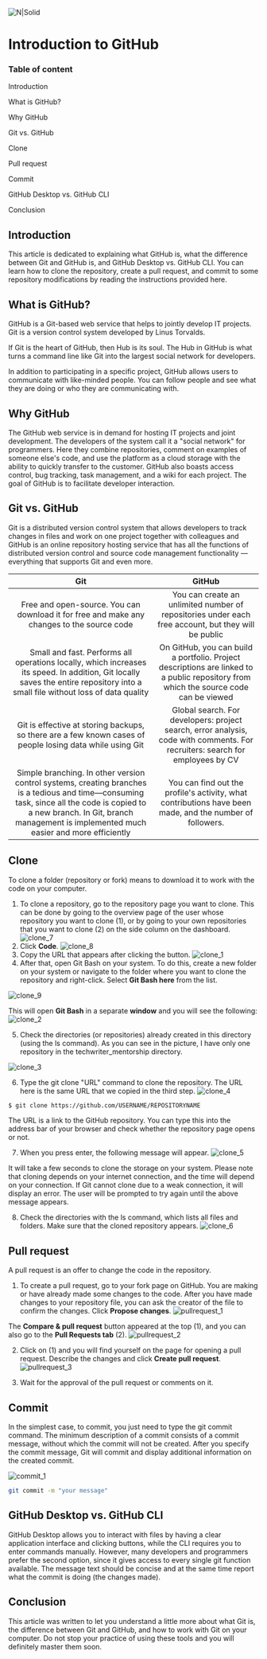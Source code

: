 ![N|Solid](https://www.freecodecamp.org/news/content/images/2022/07/git-github.png)
# Introduction to GitHub

### Table of content

Introduction

What is GitHub?

Why GitHub

Git vs. GitHub

Clone 

Pull request 

Commit 

GitHub Desktop vs. GitHub CLI

Conclusion




## Introduction
This article is dedicated to explaining what GitHub is, what the difference between Git and GitHub is, and GitHub Desktop vs. GitHub CLI. You can learn how to clone the repository, create a pull request, and commit to some repository modifications by reading the instructions provided here.

## What is GitHub?

GitHub  is a Git-based web service that helps to jointly develop IT projects. Git is a version control system developed by Linus Torvalds.

If Git is the heart of GitHub, then Hub is its soul. The Hub in GitHub is what turns a command line like Git into the largest social network for developers.

In addition to participating in a specific project, GitHub allows users to communicate with like-minded people. You can follow people and see what they are doing or who they are communicating with.

## Why GitHub
The GitHub web service is in demand for hosting IT projects and joint development. The developers of the system call it a "social network" for programmers. Here they combine repositories, comment on examples of someone else's code, and use the platform as a cloud storage with the ability to quickly transfer to the customer. GitHub also boasts access control, bug tracking, task management, and a wiki for each project. The goal of GitHub is to facilitate developer interaction.


## Git vs. GitHub
Git is a distributed version control system that allows developers to track changes in files and work on one project together with colleagues and GitHub is an online repository hosting service that has all the functions of distributed version control and source code management functionality — everything that supports Git and even more.

Git | GitHub |
:-----: | :----: |
Free and open-source. You can download it for free and make any changes to the source code  | You can create an unlimited number of repositories under each free account, but they will be public| 
Small and fast. Performs all operations locally, which increases its speed. In addition, Git locally saves the entire repository into a small file without loss of data quality | On GitHub, you can build a portfolio. Project descriptions are linked to a public repository from which the source code can be viewed | 
Git is effective at storing backups, so there are a few known cases of people losing data while using Git  | Global search. For developers: project search, error analysis, code with comments. For recruiters: search for employees by CV|
| Simple branching. In other version control systems, creating branches is a tedious and time—consuming task, since all the code is copied to a new branch. In Git, branch management is implemented much easier and more efficiently  | You can find out the profile's activity, what contributions have been made, and the number of followers. | 

## Clone 

To clone a folder (repository or fork) means to download it to work with the code on your computer. 

1. To clone a repository, go to the repository page you want to clone. This can be done by going to the overview page of the user whose repository you want to clone (1), or by going to your own repositories that you want to clone (2) on the side column on the dashboard.
![clone_7](https://github.com/Diana1465/techwritermentorship_assignment1/blob/main/clone_7.png)
3. Click **Code**.
![clone_8](https://github.com/Diana1465/techwritermentorship_assignment1/blob/main/clone_8.png)
5. Copy the URL that appears after clicking the button.
![clone_1](https://github.com/Diana1465/techwritermentorship_assignment1/blob/main/clone_1.png)
4. After that, open Git Bash on your system. To do this, create a new folder on your system or navigate to the folder where you want to clone the repository and right-click. Select **Git Bash here** from the list.

![clone_9](https://github.com/Diana1465/techwritermentorship_assignment1/blob/main/clone_9.png)

This will open **Git Bash** in a separate **window** and you will see the following:
![clone_2](https://github.com/Diana1465/techwritermentorship_assignment1/blob/main/clone_2.png)

5. Check the directories (or repositories) already created in this directory (using the ls command). As you can see in the picture, I have only one repository in the techwriter_mentorship directory.

![clone_3](https://github.com/Diana1465/techwritermentorship_assignment1/blob/main/clone_3.png)

6. Type the git clone "URL" command to clone the repository. The URL here is the same URL that we copied in the third step.
![clone_4](https://github.com/Diana1465/techwritermentorship_assignment1/blob/main/clone_4.png)
```sh
$ git clone https://github.com/USERNAME/REPOSITORYNAME
```
The URL is a link to the GitHub repository. You can type this into the address bar of your browser and check whether the repository page opens or not.

7. When you press enter, the following message will appear.
![clone_5](https://github.com/Diana1465/techwritermentorship_assignment1/blob/main/clone_5.png)

It will take a few seconds to clone the storage on your system. Please note that cloning depends on your internet connection, and the time will depend on your connection. If Git cannot clone due to a weak connection, it will display an error. The user will be prompted to try again until the above message appears.

8. Check the directories with the ls command, which lists all files and folders. Make sure that the cloned repository appears.
![clone_6](https://github.com/Diana1465/techwritermentorship_assignment1/blob/main/clone_6.png)

## Pull request
A pull request is an offer to change the code in the repository. 

1. To create a pull request, go to your fork page on GitHub. You are making or have already made some changes to the code. After you have made changes to your repository file, you can ask the creator of the file to confirm the changes. Click **Propose changes**. 
![pullrequest_1](https://github.com/Diana1465/techwritermentorship_assignment1/blob/main/pullrequest_1.png)

 The **Compare & pull request** button appeared at the top (1), and you can also go to the **Pull Requests tab** (2).
![pullrequest_2](https://github.com/Diana1465/techwritermentorship_assignment1/blob/main/pullrequest_2.png)

2. Click on (1) and you will find yourself on the page for opening a pull request. Describe the changes and click **Create pull request**.
![pullrequest_3](https://github.com/Diana1465/techwritermentorship_assignment1/blob/main/pullrequest_3.png)

4. Wait for the approval of the pull request or comments on it.


## Commit
In the simplest case, to commit, you just need to type the git commit command. The minimum description of a commit consists of a commit message, without which the commit will not be created. After you specify the commit message, Git will commit and display additional information on the created commit.

![commit_1](https://github.com/Diana1465/techwritermentorship_assignment1/blob/main/commit_1.png)
```sh
git commit -m "your message"
```


## GitHub Desktop vs. GitHub CLI
GitHub Desktop allows you to interact with files by having a clear application interface and clicking buttons, while the CLI requires you to enter commands manually. However, many developers and programmers prefer the second option, since it gives access to every single git function available.
The message text should be concise and at the same time report what the commit is doing (the changes made).

## Conclusion
This article was written to let you understand a little more about what Git is, the difference between Git and GitHub, and how to work with Git on your computer. Do not stop your practice of using these tools and you will definitely master them soon.
